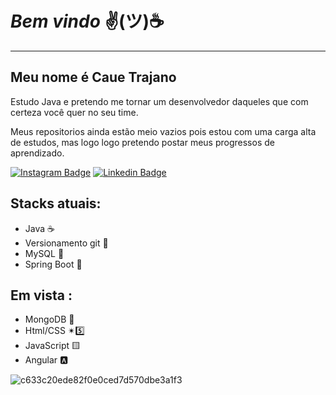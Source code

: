 # ***Bem vindo***  ✌(ツ)☕
---
## Meu nome é Caue Trajano     

Estudo Java e pretendo me tornar um desenvolvedor daqueles que com certeza você quer no seu time.

Meus repositorios ainda estão meio vazios
pois estou com uma carga alta de estudos, 
mas logo logo pretendo postar meus 
progressos de aprendizado.


[![Instagram Badge](https://img.shields.io/badge/-instagram-red?style=for-the-badge&logo=instagram&logoColor=white&link=https://github.com/arthurspk)](https://www.instagram.com/caue_trajano/)
[![Linkedin Badge](https://img.shields.io/badge/-Linkedin-blue?style=for-the-badge&logo=Linkedin&logoColor=white&link=https://github.com/arthurspk)](https://www.linkedin.com/in/caue-trajano-41420a240/)

## Stacks atuais:

* Java ☕
* Versionamento  git 🐙
* MySQL 🐬
* Spring Boot 🌿

## Em vista :

* MongoDB 🍃
* Html/CSS ✴5️⃣
* JavaScript 🟨
* Angular 🅰

![c633c20ede82f0e0ced7d570dbe3a1f3](https://user-images.githubusercontent.com/70382532/138322189-2db8df52-9dcb-40a0-88a8-c365466bd33d.gif)
